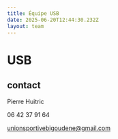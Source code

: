 ```yaml
---
title: Équipe USB
date: 2025-06-20T12:44:30.232Z
layout: team
---
```


# USB



## contact 

Pierre Huitric 

06 42 37 91 64

unionsportivebigoudene@gmail.com

